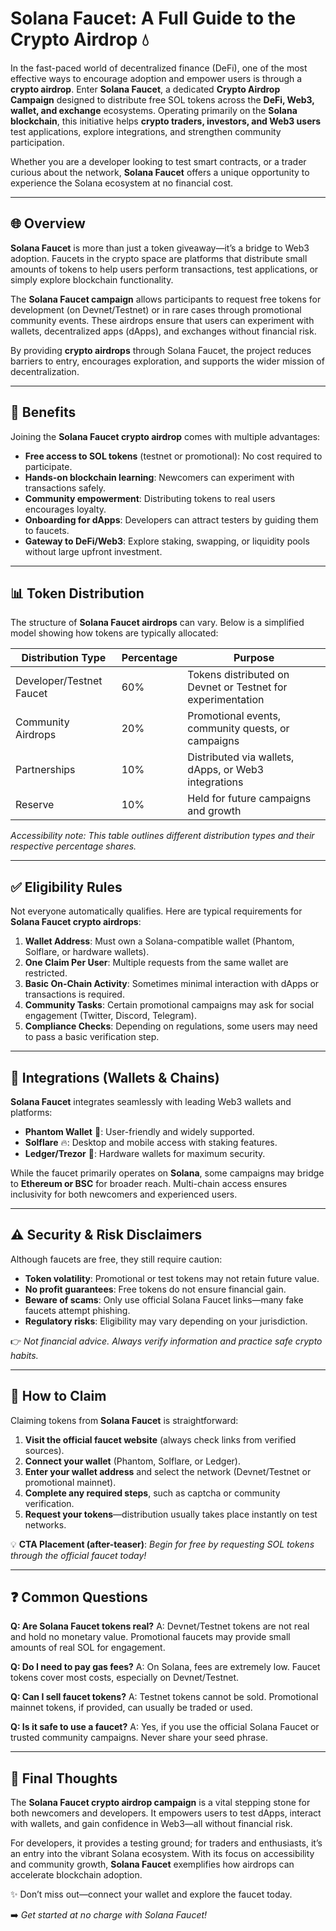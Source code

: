 # Solana Faucet: A Full Guide to the Crypto Airdrop 💧

In the fast-paced world of decentralized finance (DeFi), one of the most effective ways to encourage adoption and empower users is through a **crypto airdrop**. Enter **Solana Faucet**, a dedicated **Crypto Airdrop Campaign** designed to distribute free SOL tokens across the **DeFi, Web3, wallet, and exchange** ecosystems. Operating primarily on the **Solana blockchain**, this initiative helps **crypto traders, investors, and Web3 users** test applications, explore integrations, and strengthen community participation.

Whether you are a developer looking to test smart contracts, or a trader curious about the network, **Solana Faucet** offers a unique opportunity to experience the Solana ecosystem at no financial cost.

---

## 🌐 Overview

**Solana Faucet** is more than just a token giveaway—it’s a bridge to Web3 adoption. Faucets in the crypto space are platforms that distribute small amounts of tokens to help users perform transactions, test applications, or simply explore blockchain functionality.

The **Solana Faucet campaign** allows participants to request free tokens for development (on Devnet/Testnet) or in rare cases through promotional community events. These airdrops ensure that users can experiment with wallets, decentralized apps (dApps), and exchanges without financial risk.

By providing **crypto airdrops** through Solana Faucet, the project reduces barriers to entry, encourages exploration, and supports the wider mission of decentralization.

---

## 💎 Benefits

Joining the **Solana Faucet crypto airdrop** comes with multiple advantages:

* **Free access to SOL tokens** (testnet or promotional): No cost required to participate.
* **Hands-on blockchain learning**: Newcomers can experiment with transactions safely.
* **Community empowerment**: Distributing tokens to real users encourages loyalty.
* **Onboarding for dApps**: Developers can attract testers by guiding them to faucets.
* **Gateway to DeFi/Web3**: Explore staking, swapping, or liquidity pools without large upfront investment.

---

## 📊 Token Distribution

The structure of **Solana Faucet airdrops** can vary. Below is a simplified model showing how tokens are typically allocated:

| Distribution Type        | Percentage | Purpose                                                     |
| ------------------------ | ---------- | ----------------------------------------------------------- |
| Developer/Testnet Faucet | 60%        | Tokens distributed on Devnet or Testnet for experimentation |
| Community Airdrops       | 20%        | Promotional events, community quests, or campaigns          |
| Partnerships             | 10%        | Distributed via wallets, dApps, or Web3 integrations        |
| Reserve                  | 10%        | Held for future campaigns and growth                        |

*Accessibility note: This table outlines different distribution types and their respective percentage shares.*

---

## ✅ Eligibility Rules

Not everyone automatically qualifies. Here are typical requirements for **Solana Faucet crypto airdrops**:

1. **Wallet Address**: Must own a Solana-compatible wallet (Phantom, Solflare, or hardware wallets).
2. **One Claim Per User**: Multiple requests from the same wallet are restricted.
3. **Basic On-Chain Activity**: Sometimes minimal interaction with dApps or transactions is required.
4. **Community Tasks**: Certain promotional campaigns may ask for social engagement (Twitter, Discord, Telegram).
5. **Compliance Checks**: Depending on regulations, some users may need to pass a basic verification step.

---

## 🔗 Integrations (Wallets & Chains)

**Solana Faucet** integrates seamlessly with leading Web3 wallets and platforms:

* **Phantom Wallet** 👻: User-friendly and widely supported.
* **Solflare** 🔥: Desktop and mobile access with staking features.
* **Ledger/Trezor** 🔐: Hardware wallets for maximum security.

While the faucet primarily operates on **Solana**, some campaigns may bridge to **Ethereum or BSC** for broader reach. Multi-chain access ensures inclusivity for both newcomers and experienced users.

---

## ⚠️ Security & Risk Disclaimers

Although faucets are free, they still require caution:

* **Token volatility**: Promotional or test tokens may not retain future value.
* **No profit guarantees**: Free tokens do not ensure financial gain.
* **Beware of scams**: Only use official Solana Faucet links—many fake faucets attempt phishing.
* **Regulatory risks**: Eligibility may vary depending on your jurisdiction.

👉 *Not financial advice. Always verify information and practice safe crypto habits.*

---

## 🎯 How to Claim

Claiming tokens from **Solana Faucet** is straightforward:

1. **Visit the official faucet website** (always check links from verified sources).
2. **Connect your wallet** (Phantom, Solflare, or Ledger).
3. **Enter your wallet address** and select the network (Devnet/Testnet or promotional mainnet).
4. **Complete any required steps**, such as captcha or community verification.
5. **Request your tokens**—distribution usually takes place instantly on test networks.

💡 **CTA Placement (after-teaser)**: *Begin for free by requesting SOL tokens through the official faucet today!*

---

## ❓ Common Questions

**Q: Are Solana Faucet tokens real?**
A: Devnet/Testnet tokens are not real and hold no monetary value. Promotional faucets may provide small amounts of real SOL for engagement.

**Q: Do I need to pay gas fees?**
A: On Solana, fees are extremely low. Faucet tokens cover most costs, especially on Devnet/Testnet.

**Q: Can I sell faucet tokens?**
A: Testnet tokens cannot be sold. Promotional mainnet tokens, if provided, can usually be traded or used.

**Q: Is it safe to use a faucet?**
A: Yes, if you use the official Solana Faucet or trusted community campaigns. Never share your seed phrase.

---

## 🌟 Final Thoughts

The **Solana Faucet crypto airdrop campaign** is a vital stepping stone for both newcomers and developers. It empowers users to test dApps, interact with wallets, and gain confidence in Web3—all without financial risk.

For developers, it provides a testing ground; for traders and enthusiasts, it’s an entry into the vibrant Solana ecosystem. With its focus on accessibility and community growth, **Solana Faucet** exemplifies how airdrops can accelerate blockchain adoption.

✨ Don’t miss out—connect your wallet and explore the faucet today.

➡️ *Get started at no charge with Solana Faucet!*
